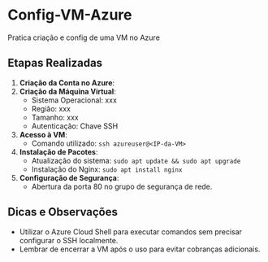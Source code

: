 # Config-VM-Azure
Pratica criação e config de uma VM no Azure
## Etapas Realizadas

1. **Criação da Conta no Azure**: 
2. **Criação da Máquina Virtual**:
   - Sistema Operacional: xxx
   - Região: xxx
   - Tamanho: xxx
   - Autenticação: Chave SSH
3. **Acesso à VM**:
   - Comando utilizado: `ssh azureuser@<IP-da-VM>`
4. **Instalação de Pacotes**:
   - Atualização do sistema: `sudo apt update && sudo apt upgrade`
   - Instalação do Nginx: `sudo apt install nginx`
5. **Configuração de Segurança**:
   - Abertura da porta 80 no grupo de segurança de rede.

## Dicas e Observações

- Utilizar o Azure Cloud Shell para executar comandos sem precisar configurar o SSH localmente.
- Lembrar de encerrar a VM após o uso para evitar cobranças adicionais.
